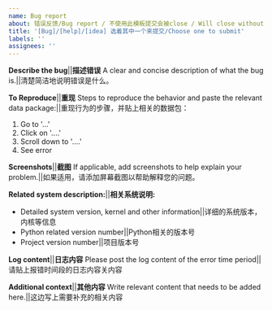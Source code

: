 ```yaml
---
name: Bug report
about: 错误反馈/Bug report / 不使用此模板提交会被close / Will close without this template
title: '[Bug]/[help]/[idea] 选着其中一个来提交/Choose one to submit'
labels: ''
assignees: ''
---
```


<!-- 由于本人精力有限，任何不按模板提交的问题都将直接关闭，谢谢大家的配合，祝大家有美好的一天 -->
<!-- Due to my limited energy, any questions that are not submitted according to the template will be directly closed. Thank you for your cooperation and I wish you all a good day -->

**Describe the bug**||**描述错误**
A clear and concise description of what the bug is.||清楚简洁地说明错误是什么。

**To Reproduce**||**重现**
Steps to reproduce the behavior and paste the relevant data package:||重现行为的步骤，并贴上相关的数据包：

1. Go to '...'
2. Click on '....'
3. Scroll down to '....'
4. See error

**Screenshots**||**截图**
If applicable, add screenshots to help explain your problem.||如果适用，请添加屏幕截图以帮助解释您的问题。

**Related system description:**||**相关系统说明:**

 - Detailed system version, kernel and other information||详细的系统版本，内核等信息
 - Python related version number||Python相关的版本号
 - Project version number||项目版本号

**Log content**||**日志内容**
Please post the log content of the error time period||请贴上报错时间段的日志内容关内容

**Additional context**||**其他内容**
Write relevant content that needs to be added here.||这边写上需要补充的相关内容